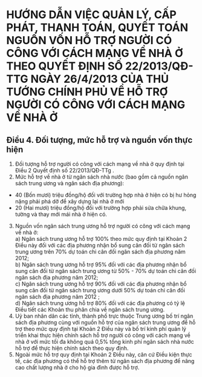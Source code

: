 # HƯỚNG DẪN VIỆC QUẢN LÝ, CẤP PHÁT, THANH TOÁN, QUYẾT TOÁN NGUỒN VỐN HỖ TRỢ NGƯỜI CÓ CÔNG VỚI CÁCH MẠNG VỀ NHÀ Ở THEO QUYẾT ĐỊNH SỐ 22/2013/QĐ-TTG NGÀY 26/4/2013 CỦA THỦ TƯỚNG CHÍNH PHỦ VỀ HỖ TRỢ NGƯỜI CÓ CÔNG VỚI CÁCH MẠNG VỀ NHÀ Ở

## Điều 4. Đối tượng, mức hỗ trợ và nguồn vốn thực hiện  
1. Đối tượng hỗ trợ người có công với cách mạng về nhà ở quy định tại Điều 2 Quyết định số 22/2013/QĐ-TTg .  
2. Mức hỗ trợ về nhà ở từ ngân sách nhà nước (bao gồm cả nguồn ngân sách trung ương và ngân sách địa phương):  
- 40 (Bốn mươi) triệu đồng/hộ đối với trường hợp nhà ở hiện có bị hư hỏng nặng phải phá dỡ để xây dựng lại nhà ở mới  
- 20 (Hai mươi) triệu đồng/hộ đối với trường hợp phải sửa chữa khung, tường và thay mới mái nhà ở hiện có.  
3. Nguồn vốn ngân sách trung ương hỗ trợ người có công với cách mạng về nhà ở:  
a) Ngân sách trung ương hỗ trợ 100% theo mức quy định tại Khoản 2 Điều này đối với các địa phương nhận bổ sung cân đối từ ngân sách trung ương trên 70% dự toán chi cân đối ngân sách địa phương năm 2012;  
b) Ngân sách trung ương hỗ trợ 95% đối với các địa phương nhận bổ sung cân đối từ ngân sách trung ương từ 50% - 70% dự toán chi cân đối ngân sách địa phương năm 2012;  
c) Ngân sách trung ương hỗ trợ 90% đối với các địa phương nhận bổ sung cân đối từ ngân sách trung ương dưới 50% dự toán chi cân đối ngân sách địa phương năm 2012 ;  
d) Ngân sách trung ương hỗ trợ 80% đối với các địa phương có tỷ lệ Điều tiết các Khoản thu phân chia về ngân sách trung ương.  
4. Uỷ ban nhân dân các tỉnh, thành phố trực thuộc Trung ương bố trí ngân sách địa phương cùng với nguồn hỗ trợ của ngân sách trung ương để hỗ trợ theo mức quy định tại Khoản 2 Điều này và bố trí kinh phí quản lý triển khai thực hiện chính sách hỗ trợ người có công với cách mạng về nhà ở với mức tối đa không quá 0,5% tổng kinh phí ngân sách nhà nước hỗ trợ để thực hiện chính sách theo quy định.  
5. Ngoài mức hỗ trợ quy định tại Khoản 2 Điều này, căn cứ Điều kiện thực tế, các địa phương có thể hỗ trợ thêm từ ngân sách địa phương để nâng cao chất lượng nhà ở cho hộ gia đình được hỗ trợ.
